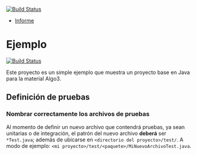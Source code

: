 [![Build Status](https://travis-ci.com/Vitiligio/AlgoCraft.svg?branch=master)](https://travis-ci.org/Vitiligio/AlgoCraft)
- [Informe](https://www.overleaf.com/project/5cf95e83a44ebc0525e97497)

Ejemplo                                                                                                                                                                 
==========

[![Build Status](https://nicopaez.ci.cloudbees.com/view/Algo3/job/proyecto-base-aglo3/badge/icon)](https://nicopaez.ci.cloudbees.com/view/Algo3/job/proyecto-base-aglo3/)

Este proyecto es un simple ejemplo que muestra un proyecto base en Java para la material Algo3.

## Definición de pruebas
### Nombrar correctamente los archivos de pruebas

Al momento de definir un nuevo archivo que contendrá pruebas, ya sean unitarias o de integración, el patrón del nuevo archivo **deberá** ser `*Test.java`; además de ubicarse en `<directorio del proyecto>/test/`. A modo de ejemplo: `<mi proyecto>/test/<paquete>/MiNuevoArchivoTest.java`.
